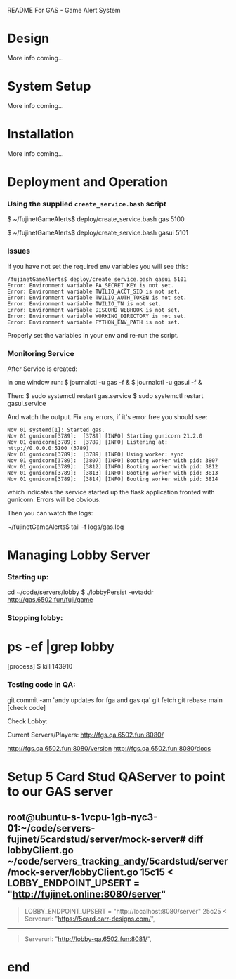 README For GAS - Game Alert System

# Design
More info coming...


# System Setup
More info coming...


# Installation
More info coming...


# Deployment and Operation

### Using the supplied `create_service.bash` script

$ ~/fujinetGameAlerts$ deploy/create_service.bash gas 5100

$ ~/fujinetGameAlerts$ deploy/create_service.bash gasui 5101

### Issues
If you have not set the required env variables you will see this:

```
/fujinetGameAlerts$ deploy/create_service.bash gasui 5101
Error: Environment variable FA_SECRET_KEY is not set.
Error: Environment variable TWILIO_ACCT_SID is not set.
Error: Environment variable TWILIO_AUTH_TOKEN is not set.
Error: Environment variable TWILIO_TN is not set.
Error: Environment variable DISCORD_WEBHOOK is not set.
Error: Environment variable WORKING_DIRECTORY is not set.
Error: Environment variable PYTHON_ENV_PATH is not set.
```

Properly set the variables in your env and re-run the script.


### Monitoring Service

After Service is created:

In one window run:
$ journalctl -u gas -f &
$ journalctl -u gasui -f &

Then:
$ sudo systemctl restart gas.service
$ sudo systemctl restart gasui.service


And watch the output. Fix any errors, if it's error free you should see:

```
Nov 01 systemd[1]: Started gas.
Nov 01 gunicorn[3789]:  [3789] [INFO] Starting gunicorn 21.2.0
Nov 01 gunicorn[3789]:  [3789] [INFO] Listening at: http://0.0.0.0:5100 (3789)
Nov 01 gunicorn[3789]:  [3789] [INFO] Using worker: sync
Nov 01 gunicorn[3789]:  [3807] [INFO] Booting worker with pid: 3807
Nov 01 gunicorn[3789]:  [3812] [INFO] Booting worker with pid: 3812
Nov 01 gunicorn[3789]:  [3813] [INFO] Booting worker with pid: 3813
Nov 01 gunicorn[3789]:  [3814] [INFO] Booting worker with pid: 3814
```

which indicates the service started up the flask application fronted with gunicorn. Errors will be obvious.

Then you can watch the logs:

~/fujinetGameAlerts$ tail -f logs/gas.log


# Managing Lobby Server

### Starting up:
cd ~/code/servers/lobby
$ ./lobbyPersist -evtaddr http://gas.6502.fun/fuji/game

### Stopping lobby:
# ps -ef |grep lobby
[process]
$ kill 143910


### Testing code in QA:

git commit -am 'andy updates for fga and gas qa'
git fetch
git rebase main
[check code]

Check Lobby:

Current Servers/Players:
http://fgs.qa.6502.fun:8080/

http://fgs.qa.6502.fun:8080/version
http://fgs.qa.6502.fun:8080/docs



# Setup 5 Card Stud QAServer  to point to our GAS server


root@ubuntu-s-1vcpu-1gb-nyc3-01:~/code/servers-fujinet/5cardstud/server/mock-server# diff lobbyClient.go ~/code/servers_tracking_andy/5cardstud/server/mock-server/lobbyClient.go 
15c15
<  LOBBY_ENDPOINT_UPSERT = "http://fujinet.online:8080/server"
---
>  LOBBY_ENDPOINT_UPSERT = "http://localhost:8080/server"
25c25
<  Serverurl: "https://5card.carr-designs.com/",
---
>  Serverurl: "http://lobby-qa.6502.fun:8081/",





# end

